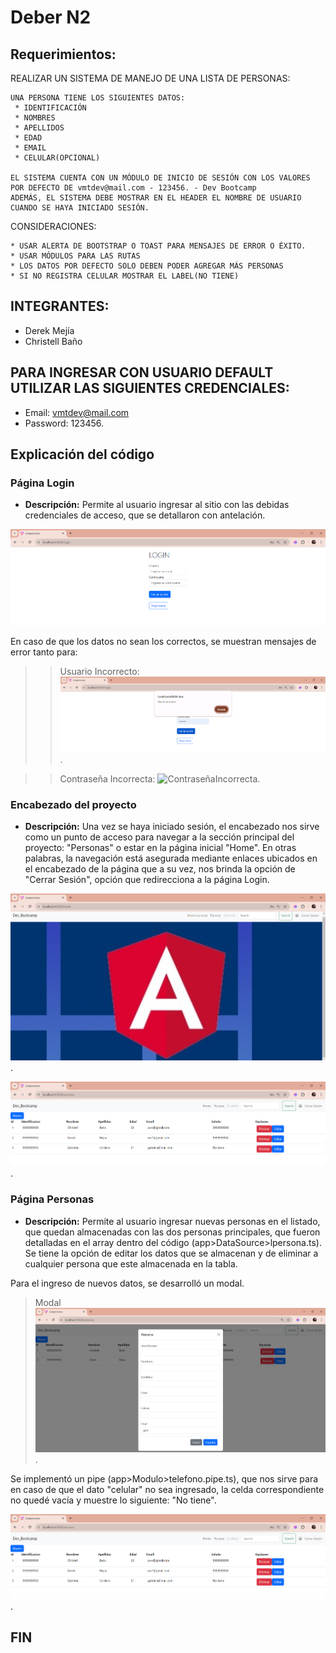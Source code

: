 # Deber N2
## Requerimientos:

REALIZAR UN SISTEMA DE MANEJO DE UNA LISTA DE PERSONAS:
```
UNA PERSONA TIENE LOS SIGUIENTES DATOS:
 * IDENTIFICACIÓN
 * NOMBRES
 * APELLIDOS
 * EDAD
 * EMAIL
 * CELULAR(OPCIONAL)

EL SISTEMA CUENTA CON UN MÓDULO DE INICIO DE SESIÓN CON LOS VALORES POR DEFECTO DE vmtdev@mail.com - 123456. - Dev Bootcamp
ADEMÁS, EL SISTEMA DEBE MOSTRAR EN EL HEADER EL NOMBRE DE USUARIO CUANDO SE HAYA INICIADO SESIÓN.
```

CONSIDERACIONES:
```
* USAR ALERTA DE BOOTSTRAP O TOAST PARA MENSAJES DE ERROR O ÉXITO.
* USAR MÓDULOS PARA LAS RUTAS
* LOS DATOS POR DEFECTO SOLO DEBEN PODER AGREGAR MÁS PERSONAS
* SI NO REGISTRA CELULAR MOSTRAR EL LABEL(NO TIENE)
```

## INTEGRANTES: 
* Derek Mejía
* Christell Baño

## PARA INGRESAR CON USUARIO DEFAULT UTILIZAR LAS SIGUIENTES CREDENCIALES:
* Email: vmtdev@mail.com
* Password: 123456.

## Explicación del código

### Página Login 
- **Descripción:** 
Permite al usuario ingresar al sitio con las debidas credenciales de acceso, que se detallaron con antelación.

![Login](https://github.com/ChrisBaCor/TareaModulosBootcamp/blob/main/listapersonas/src/assets/Image/Login.png)

En caso de que los datos no sean los correctos, se muestran mensajes de error tanto para:

> > Usuario Incorrecto:
![UsuarioIncorrecto](https://github.com/ChrisBaCor/TareaModulosBootcamp/blob/main/listapersonas/src/assets/Image/UsuarioIncorrecto.png).

> > Contraseña Incorrecta:
![ContraseñaIncorrecta](https://github.com/ChrisBaCor/TareaModulosBootcamp/blob/main/listapersonas/src/assets/Image/Contrase%C3%B1aIncorrecta.png).

### Encabezado del proyecto
- **Descripción:** 
Una vez se haya iniciado sesión, el encabezado nos sirve como un punto de acceso para navegar a la sección principal del proyecto: "Personas" o estar en la página inicial "Home".
En otras palabras, la navegación está asegurada mediante enlaces ubicados en el encabezado de la página que a su vez, nos brinda la opción de "Cerrar Sesión", opción que redirecciona a la página Login. 

![VistaHome](https://github.com/ChrisBaCor/TareaModulosBootcamp/blob/main/listapersonas/src/assets/Image/HomeHome.png).

![VistaPersona](https://github.com/ChrisBaCor/TareaModulosBootcamp/blob/main/listapersonas/src/assets/Image/HomePersonas.png).

### Página Personas
- **Descripción:** 
Permite al usuario ingresar nuevas personas en el listado, que quedan almacenadas con las dos personas principales, que fueron detalladas en el array dentro del código (app>DataSource>lpersona.ts).
Se tiene la opción de editar los datos que se almacenan y de eliminar a cualquier persona que este almacenada en la tabla. 

Para el ingreso de nuevos datos, se desarrolló un modal.

> Modal
![VistaPersona](https://github.com/ChrisBaCor/TareaModulosBootcamp/blob/main/listapersonas/src/assets/Image/ModalNuevaPersona.png).

Se implementó un pipe (app>Modulo>telefono.pipe.ts), que nos sirve para en caso de que el dato "celular" no sea ingresado, la celda correspondiente no quedé vacía y muestre lo siguiente: "No tiene". 

![PáginaPersona](https://github.com/ChrisBaCor/TareaModulosBootcamp/blob/main/listapersonas/src/assets/Image/HomePersonas.png).




## FIN
